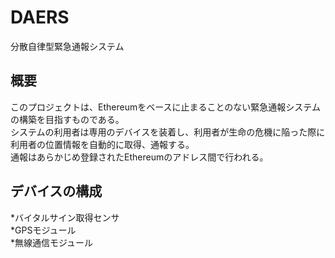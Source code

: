 # DAERS
分散自律型緊急通報システム
 
## 概要
このプロジェクトは、Ethereumをベースに止まることのない緊急通報システムの構築を目指すものである。  
システムの利用者は専用のデバイスを装着し、利用者が生命の危機に陥った際に利用者の位置情報を自動的に取得、通報する。  
通報はあらかじめ登録されたEthereumのアドレス間で行われる。  
 
## デバイスの構成

*バイタルサイン取得センサ  
*GPSモジュール  
*無線通信モジュール  


